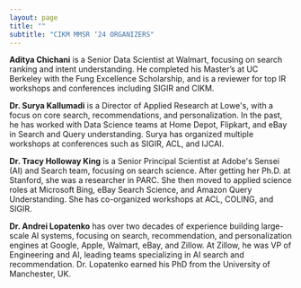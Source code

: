 ```yaml
---
layout: page
title: ""
subtitle: "CIKM MMSR ‘24 ORGANIZERS"
---
```


**Aditya Chichani** is a Senior Data Scientist at Walmart, focusing on search ranking and intent understanding. He completed his Master’s at UC Berkeley with the Fung Excellence Scholarship, and is a reviewer for top IR workshops and conferences including SIGIR and CIKM.


**Dr. Surya Kallumadi** is a Director of Applied Research at Lowe's, with a focus on core search, recommendations, and personalization. In the past, he has worked with Data Science teams at Home Depot, Flipkart, and eBay in Search and Query understanding. Surya has organized multiple workshops at conferences such as SIGIR, ACL, and IJCAI.


**Dr. Tracy Holloway King** is a Senior Principal Scientist at Adobe's Sensei (AI) and Search team, focusing on search science. After getting her Ph.D. at Stanford, she was a researcher in PARC. She then moved to applied science roles at Microsoft Bing, eBay Search Science, and Amazon Query Understanding. She has co-organized workshops at ACL, COLING, and SIGIR.


**Dr. Andrei Lopatenko** has over two decades of experience building large-scale AI systems, focusing
on search, recommendation, and personalization engines at Google, Apple, Walmart, eBay, and
Zillow. At Zillow, he was VP of Engineering and AI, leading teams specializing in AI search and
recommendation. Dr. Lopatenko earned his PhD from the University of Manchester, UK.